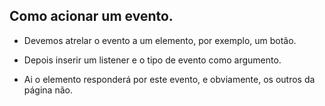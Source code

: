 ## Como acionar um evento.

- Devemos atrelar o evento a um elemento, por exemplo, um botão.

- Depois inserir um listener e o tipo de evento como argumento.

- Ai o elemento responderá por este evento, e obviamente, os outros da página não.
